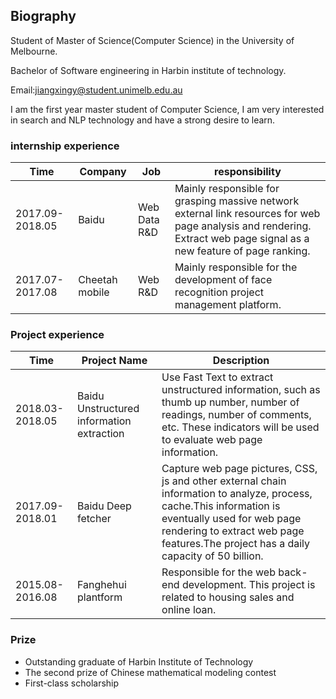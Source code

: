 
## Biography

Student of Master of Science(Computer Science) in the University of Melbourne.

Bachelor of Software engineering in Harbin institute of technology.

Email:jiangxingy@student.unimelb.edu.au

I am the first year master student of Computer Science, I am very interested in search and NLP technology and have a strong desire to learn. 

### internship experience

|Time|Company|Job|responsibility|
|----|--------|---|---|
|2017.09-2018.05|Baidu|Web Data R&D|Mainly responsible for grasping massive network external link resources for web page analysis and rendering. Extract web page signal as a new feature of page ranking.|
|2017.07-2017.08|Cheetah mobile|Web R&D|Mainly responsible for the development of face recognition project management platform.|

### Project experience

|Time|Project Name|Description|
|----|------------|----------|
|2018.03-2018.05|Baidu Unstructured information extraction|Use Fast Text to extract unstructured information, such as thumb up number, number of readings, number of comments, etc. These indicators will be used to evaluate web page information.|
|2017.09-2018.01|Baidu Deep fetcher|Capture web page pictures, CSS, js and other external chain information to analyze, process, cache.This information is eventually used for web page rendering to extract web page features.The project has a daily capacity of 50 billion.|
|2015.08-2016.08|Fanghehui plantform|Responsible for the web back-end development. This project is related to housing sales and online loan.|

### Prize

* Outstanding graduate of Harbin Institute of Technology
* The second prize of Chinese mathematical modeling contest
* First-class scholarship
